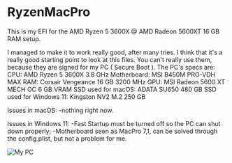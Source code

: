 # RyzenMacPro
This is my EFI for the AMD Ryzen 5 3600X @ AMD Radeon 5600XT 16 GB RAM setup.

I managed to make it to work really good, after many tries. I think that it's a really good starting point to look at this files. You can't really use them, because they are signed for my PC ( Secure Boot ).
The PC's specs are:
CPU: AMD Ryzen 5 3600X 3.8 GHz
Motherboard: MSI B450M PRO-VDH MAX
RAM: Corsair Vengeance 16 GB 3200 MHz
GPU: MSI Radeon 5600 XT MECH OC 6 GB VRAM
SSD used for macOS: ADATA SU650 480 GB
SSD used for Windows 11: Kingston NV2 M.2 250 GB

Issues in macOS:
-nothing right now.

Issues in Windows 11:
-Fast Startup must be turned off so the PC can shut down properly;
-Motherboard seen as MacPro 7,1, can be solved through the config.plist, but not a problem for me.

![My PC](https://github.com/pterodactylstfw/RyzenMacPro/assets/93159473/d0094320-ce90-49aa-96d6-8d54d747db6c)

